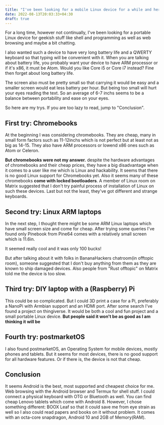 ```yaml
---
title: "I've been looking for a mobile Linux device for a while and here's the conclusion"
date: 2022-08-13T20:03:33+04:30
draft: true
---
```


For a long time, however not continually, I've been looking for a portable Linux device for geekish stuff like shell and programming as well as web browsing and maybe a bit chatting.

I also wanted such a device to have very long battery life and a QWERTY keyboard so that typing will be convenient with it. When you are talking about battery life, you probably want your device to have ARM processor or if it's x86, it must be Atom. Would you like Core i5 or Core i7 instead? Fine then forget about long battery life.

The screen also must be pretty small so that carrying it would be easy and a smaller screen would eat less battery per hour. But being too small will hurt your eyes reading the text. So an average of 6-7 inchs seems to be a balance between portability and ease on your eyes.

So here are my trys. If you are too lazy to read, jump to "Conclusion".

## First try: Chromebooks

At the beginning I was considering chromebooks. They are cheap, many in small form factors such as 11-12inchs which is not perfect but at least not as big as 14-15. They also have ARM processors or lowend x86 ones such as Atom or Celeron.

**But chromebooks were not my answer.** despite the hardware advantages of chromebooks and their cheap prices, they have a big disadvantage when it comes to a user like me which is Linux and hackability. It seems that there is no good Linux support for Chromebooks yet. Also it seems many of these chromebooks **come with locked bootloaders**. A member of Linux room on Matrix suggested that I don't try painful process of installation of Linux on such these devices. Last but not the least, they've got different and strange keyboards.

## Second try: Linux ARM laptops

In the next step, I thought there might be some ARM Linux laptops which have small screen size and come for cheap. After trying some queries I've found only Pinebook from Pine64 comes with a relatively small screen which is 11.6in.

It seemed really cool and it was only 100 bucks!

But after talking about it with folks in BananaHackers chatroom(in offtopic room), someone suggested that I don't buy anything from them as they are known to ship damaged devices. Also people from "Rust offtopic" on Matrix told me the device is too slow.

## Third try: DIY laptop with a (Raspberry) Pi

This could be so complicated. But I could 3D print a case for a Pi, preferably a NanoPi with Armbian support and an HDMI port. After some search I've found a project on thingiverse. It would be both a cool and fun project and a small portable Linux device. **But people said it won't be as good as I am thinking it will be**

## Fourth try: postmarketOS

I also found postmarketOS, an Operating System for mobile devices, mostly phones and tablets. But it seems for most devices, there is no good support for all hardware features. Or if there is, the device is not that cheap.

## Conclusion

It seems Android is the best, most supported and cheapest choice for me. Web browsing with the Android browser and Termux for shell stuff. I could connect a physical keyboard with OTG or Bluetooth as well. You can find cheap Lenovo tablets which come with Android 8. However, I chose something different: BOOX Leaf so that it could save me from eye strain as well so I also could read papers and books on it without problem. It comes with an octa-core snapdragon, Android 10 and 2GB of Memory(RAM).
